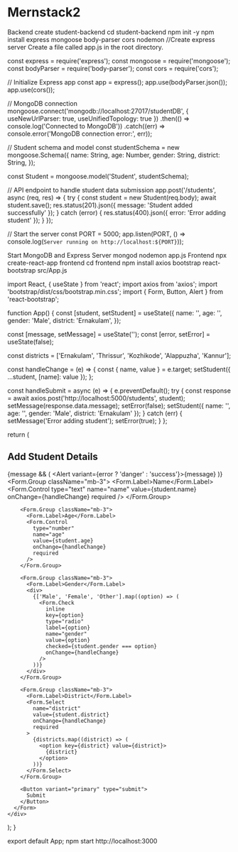 # Mernstack2
Backend
create student-backend
cd student-backend
npm init -y
npm install express mongoose body-parser cors nodemon
//Create express server
Create a file called app.js in the root directory.


const express = require('express');
const mongoose = require('mongoose');
const bodyParser = require('body-parser');
const cors = require('cors');

// Initialize Express app
const app = express();
app.use(bodyParser.json());
app.use(cors());

// MongoDB connection
mongoose.connect('mongodb://localhost:27017/studentDB', { useNewUrlParser: true, useUnifiedTopology: true })
  .then(() => console.log('Connected to MongoDB'))
  .catch((err) => console.error('MongoDB connection error:', err));

// Student schema and model
const studentSchema = new mongoose.Schema({
  name: String,
  age: Number,
  gender: String,
  district: String,
});

const Student = mongoose.model('Student', studentSchema);

// API endpoint to handle student data submission
app.post('/students', async (req, res) => {
  try {
    const student = new Student(req.body);
    await student.save();
    res.status(201).json({ message: 'Student added successfully' });
  } catch (error) {
    res.status(400).json({ error: 'Error adding student' });
  }
});

// Start the server
const PORT = 5000;
app.listen(PORT, () => console.log(`Server running on http://localhost:${PORT}`));

Start MongoDB and Express Server
mongod
nodemon app.js
Frontend
npx create-react-app frontend
cd frontend
npm install axios bootstrap react-bootstrap
src/App.js


import React, { useState } from 'react';
import axios from 'axios';
import 'bootstrap/dist/css/bootstrap.min.css';
import { Form, Button, Alert } from 'react-bootstrap';

function App() {
  const [student, setStudent] = useState({
    name: '',
    age: '',
    gender: 'Male',
    district: 'Ernakulam',
  });

  const [message, setMessage] = useState('');
  const [error, setError] = useState(false);

  const districts = ['Ernakulam', 'Thrissur', 'Kozhikode', 'Alappuzha', 'Kannur'];

  const handleChange = (e) => {
    const { name, value } = e.target;
    setStudent({ ...student, [name]: value });
  };

  const handleSubmit = async (e) => {
    e.preventDefault();
    try {
      const response = await axios.post('http://localhost:5000/students', student);
      setMessage(response.data.message);
      setError(false);
      setStudent({ name: '', age: '', gender: 'Male', district: 'Ernakulam' });
    } catch (err) {
      setMessage('Error adding student');
      setError(true);
    }
  };

  return (
    <div className="container mt-5">
      <h2 className="text-center mb-4">Add Student Details</h2>
      {message && (
        <Alert variant={error ? 'danger' : 'success'}>{message}</Alert>
      )}
      <Form onSubmit={handleSubmit}>
        <Form.Group className="mb-3">
          <Form.Label>Name</Form.Label>
          <Form.Control
            type="text"
            name="name"
            value={student.name}
            onChange={handleChange}
            required
          />
        </Form.Group>

        <Form.Group className="mb-3">
          <Form.Label>Age</Form.Label>
          <Form.Control
            type="number"
            name="age"
            value={student.age}
            onChange={handleChange}
            required
          />
        </Form.Group>

        <Form.Group className="mb-3">
          <Form.Label>Gender</Form.Label>
          <div>
            {['Male', 'Female', 'Other'].map((option) => (
              <Form.Check
                inline
                key={option}
                type="radio"
                label={option}
                name="gender"
                value={option}
                checked={student.gender === option}
                onChange={handleChange}
              />
            ))}
          </div>
        </Form.Group>

        <Form.Group className="mb-3">
          <Form.Label>District</Form.Label>
          <Form.Select
            name="district"
            value={student.district}
            onChange={handleChange}
            required
          >
            {districts.map((district) => (
              <option key={district} value={district}>
                {district}
              </option>
            ))}
          </Form.Select>
        </Form.Group>

        <Button variant="primary" type="submit">
          Submit
        </Button>
      </Form>
    </div>
  );
}

export default App;
npm start
http://localhost:3000
